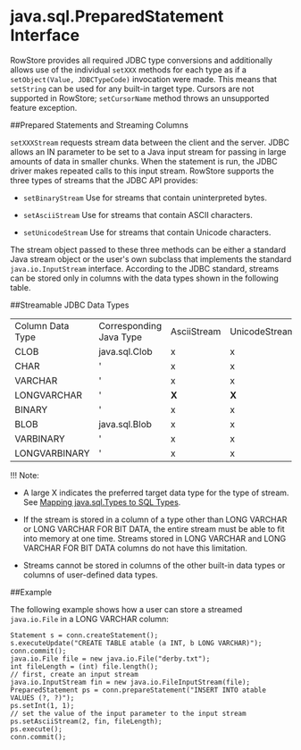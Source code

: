 # java.sql.PreparedStatement Interface

<a id="java-sql-preparedstatement__section_542B89D0CCAC4DA8B31D0D13D8CE33A2"></a>
RowStore provides all required JDBC type conversions and additionally allows use of the individual `setXXX` methods for each type as if a `setObject(Value, JDBCTypeCode)` invocation were made. This means that `setString` can be used for any built-in target type. Cursors are not supported in RowStore; `setCursorName` method throws an unsupported feature exception.

<a id="java-sql-preparedstatement__section_CC69B92DE5F947A685030EBC8609704A"></a>

##Prepared Statements and Streaming Columns

`setXXXStream` requests stream data between the client and the server. JDBC allows an IN parameter to be set to a Java input stream for passing in large amounts of data in smaller chunks. When the statement is run, the JDBC driver makes repeated calls to this input stream. RowStore supports the three types of streams that the JDBC API provides:

-   `setBinaryStream` Use for streams that contain uninterpreted bytes.

-   `setAsciiStream` Use for streams that contain ASCII characters.

-   `setUnicodeStream` Use for streams that contain Unicode characters.

The stream object passed to these three methods can be either a standard Java stream object or the user's own subclass that implements the standard `java.io.InputStream` interface. According to the JDBC standard, streams can be stored only in columns with the data types shown in the following table.

<a id="java-sql-preparedstatement__section_53ECFCBDA6E5481BA3C4075E80BA8F68"></a>

##Streamable JDBC Data Types

|                  |                         |             |               |              |
|------------------|-------------------------|-------------|---------------|--------------|
| Column Data Type | Corresponding Java Type | AsciiStream | UnicodeStream | BinaryStream |
| CLOB             | java.sql.Clob           | x           | x             | '            |
| CHAR             | '                       | x           | x             | '            |
| VARCHAR          | '                       | x           | x             | '            |
| LONGVARCHAR      | '                       | **X**       | **X**         | '            |
| BINARY           | '                       | x           | x             | x            |
| BLOB             | java.sql.Blob           | x           | x             | x            |
| VARBINARY        | '                       | x           | x             | x            |
| LONGVARBINARY    | '                       | x           | x             | **X**        |

!!! Note:
-   A large X indicates the preferred target data type for the type of stream. See <a href="mapping-types.html#mappingtypes" class="xref">Mapping java.sql.Types to SQL Types</a>.

-   If the stream is stored in a column of a type other than LONG VARCHAR or LONG VARCHAR FOR BIT DATA, the entire stream must be able to fit into memory at one time. Streams stored in LONG VARCHAR and LONG VARCHAR FOR BIT DATA columns do not have this limitation.

-   Streams cannot be stored in columns of the other built-in data types or columns of user-defined data types.

<a id="java-sql-preparedstatement__section_59C374402CE34CE3BDDBFC6623E1B6F3"></a>

##Example

The following example shows how a user can store a streamed `java.io.File` in a LONG VARCHAR column:

``` pre
Statement s = conn.createStatement();
s.executeUpdate("CREATE TABLE atable (a INT, b LONG VARCHAR)");
conn.commit();
java.io.File file = new java.io.File("derby.txt");
int fileLength = (int) file.length();
// first, create an input stream
java.io.InputStream fin = new java.io.FileInputStream(file);
PreparedStatement ps = conn.prepareStatement("INSERT INTO atable VALUES (?, ?)"); 
ps.setInt(1, 1);
// set the value of the input parameter to the input stream
ps.setAsciiStream(2, fin, fileLength);
ps.execute();
conn.commit();
```
